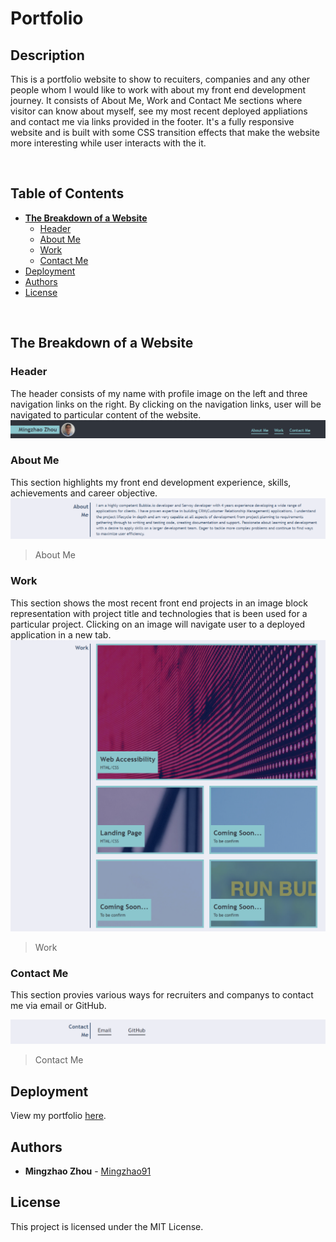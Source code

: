 # Portfolio

## Description

This is a portfolio website to show to recuiters, companies and any other people whom I would like to work with about my front end development journey. It consists of About Me, Work and Contact Me sections where visitor can know about myself, see my most recent deployed appliations and contact me via links provided in the footer. It's a fully responsive website and is built with some CSS transition effects that make the website more interesting while user interacts with the it.

<br/>

## Table of Contents

- **[The Breakdown of a Website](#breakdown)**
  - [Header](#breakdown-header)
  - [About Me](#breakdown-about-me)
  - [Work](#breakdown-work)
  - [Contact Me](#breakdown-contact-me)
- [Deployment](#deployment)
- [Authors](#authors)
- [License](#license)

<br/>

<div id="breakdown" />

## The Breakdown of a Website

<div id="breakdown-header" />

### Header

The header consists of my name with profile image on the left and three navigation links on the right. By clicking on the navigation links, user will be navigated to particular content of the website.
![Header Image](./assets/images/screenshots/portfolio-header.png)
<br />

<div id="breakdown-about-me" />

### About Me

This section highlights my front end development experience, skills, achievements and career objective.
![Hero Image](./assets/images/screenshots/portfolio-about-me.png)

> About Me

<div id="breakdown-work" />

### Work

This section shows the most recent front end projects in an image block representation with project title and technologies that is been used for a particular project. Clicking on an image will navigate user to a deployed application in a new tab.
![Hero Image](./assets/images/screenshots/portfolio-work.png)

> Work

<div id="breakdown-contact-me" />

### Contact Me

This section provies various ways for recruiters and companys to contact me via email or GitHub.

![Hero Image](./assets/images/screenshots/portfolio-contact-me.png)

> Contact Me

<div id="deployment" />

## Deployment

View my portfolio <a href="https://mingzhao91.github.io/portfolio" target="_blank">here</a>.
<br/>

<div id="authors" />

## Authors

- **Mingzhao Zhou** - <a href="https://github.com/Mingzhao91" target="_blank">Mingzhao91</a>
  <br/>

<div id="license" />

## License

This project is licensed under the MIT License.
